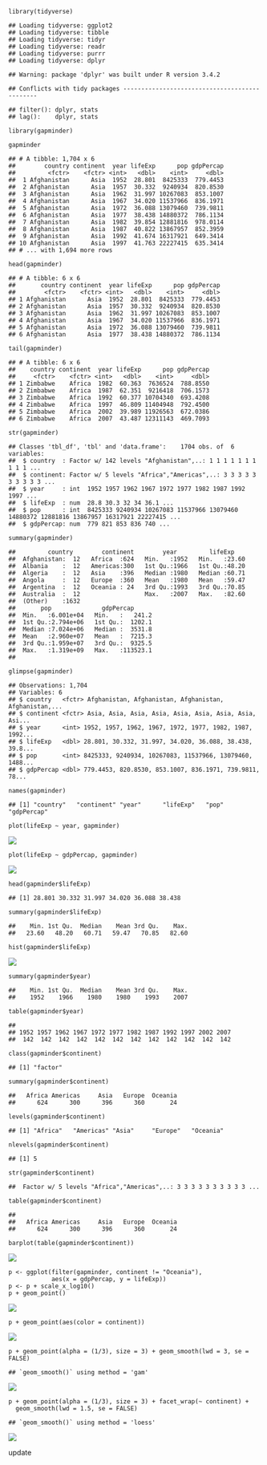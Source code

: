     library(tidyverse)

    ## Loading tidyverse: ggplot2
    ## Loading tidyverse: tibble
    ## Loading tidyverse: tidyr
    ## Loading tidyverse: readr
    ## Loading tidyverse: purrr
    ## Loading tidyverse: dplyr

    ## Warning: package 'dplyr' was built under R version 3.4.2

    ## Conflicts with tidy packages ----------------------------------------------

    ## filter(): dplyr, stats
    ## lag():    dplyr, stats

    library(gapminder)

    gapminder

    ## # A tibble: 1,704 x 6
    ##        country continent  year lifeExp      pop gdpPercap
    ##         <fctr>    <fctr> <int>   <dbl>    <int>     <dbl>
    ##  1 Afghanistan      Asia  1952  28.801  8425333  779.4453
    ##  2 Afghanistan      Asia  1957  30.332  9240934  820.8530
    ##  3 Afghanistan      Asia  1962  31.997 10267083  853.1007
    ##  4 Afghanistan      Asia  1967  34.020 11537966  836.1971
    ##  5 Afghanistan      Asia  1972  36.088 13079460  739.9811
    ##  6 Afghanistan      Asia  1977  38.438 14880372  786.1134
    ##  7 Afghanistan      Asia  1982  39.854 12881816  978.0114
    ##  8 Afghanistan      Asia  1987  40.822 13867957  852.3959
    ##  9 Afghanistan      Asia  1992  41.674 16317921  649.3414
    ## 10 Afghanistan      Asia  1997  41.763 22227415  635.3414
    ## # ... with 1,694 more rows

    head(gapminder)

    ## # A tibble: 6 x 6
    ##       country continent  year lifeExp      pop gdpPercap
    ##        <fctr>    <fctr> <int>   <dbl>    <int>     <dbl>
    ## 1 Afghanistan      Asia  1952  28.801  8425333  779.4453
    ## 2 Afghanistan      Asia  1957  30.332  9240934  820.8530
    ## 3 Afghanistan      Asia  1962  31.997 10267083  853.1007
    ## 4 Afghanistan      Asia  1967  34.020 11537966  836.1971
    ## 5 Afghanistan      Asia  1972  36.088 13079460  739.9811
    ## 6 Afghanistan      Asia  1977  38.438 14880372  786.1134

    tail(gapminder)

    ## # A tibble: 6 x 6
    ##    country continent  year lifeExp      pop gdpPercap
    ##     <fctr>    <fctr> <int>   <dbl>    <int>     <dbl>
    ## 1 Zimbabwe    Africa  1982  60.363  7636524  788.8550
    ## 2 Zimbabwe    Africa  1987  62.351  9216418  706.1573
    ## 3 Zimbabwe    Africa  1992  60.377 10704340  693.4208
    ## 4 Zimbabwe    Africa  1997  46.809 11404948  792.4500
    ## 5 Zimbabwe    Africa  2002  39.989 11926563  672.0386
    ## 6 Zimbabwe    Africa  2007  43.487 12311143  469.7093

    str(gapminder)

    ## Classes 'tbl_df', 'tbl' and 'data.frame':    1704 obs. of  6 variables:
    ##  $ country  : Factor w/ 142 levels "Afghanistan",..: 1 1 1 1 1 1 1 1 1 1 ...
    ##  $ continent: Factor w/ 5 levels "Africa","Americas",..: 3 3 3 3 3 3 3 3 3 3 ...
    ##  $ year     : int  1952 1957 1962 1967 1972 1977 1982 1987 1992 1997 ...
    ##  $ lifeExp  : num  28.8 30.3 32 34 36.1 ...
    ##  $ pop      : int  8425333 9240934 10267083 11537966 13079460 14880372 12881816 13867957 16317921 22227415 ...
    ##  $ gdpPercap: num  779 821 853 836 740 ...

    summary(gapminder)

    ##         country        continent        year         lifeExp     
    ##  Afghanistan:  12   Africa  :624   Min.   :1952   Min.   :23.60  
    ##  Albania    :  12   Americas:300   1st Qu.:1966   1st Qu.:48.20  
    ##  Algeria    :  12   Asia    :396   Median :1980   Median :60.71  
    ##  Angola     :  12   Europe  :360   Mean   :1980   Mean   :59.47  
    ##  Argentina  :  12   Oceania : 24   3rd Qu.:1993   3rd Qu.:70.85  
    ##  Australia  :  12                  Max.   :2007   Max.   :82.60  
    ##  (Other)    :1632                                                
    ##       pop              gdpPercap       
    ##  Min.   :6.001e+04   Min.   :   241.2  
    ##  1st Qu.:2.794e+06   1st Qu.:  1202.1  
    ##  Median :7.024e+06   Median :  3531.8  
    ##  Mean   :2.960e+07   Mean   :  7215.3  
    ##  3rd Qu.:1.959e+07   3rd Qu.:  9325.5  
    ##  Max.   :1.319e+09   Max.   :113523.1  
    ## 

    glimpse(gapminder)

    ## Observations: 1,704
    ## Variables: 6
    ## $ country   <fctr> Afghanistan, Afghanistan, Afghanistan, Afghanistan,...
    ## $ continent <fctr> Asia, Asia, Asia, Asia, Asia, Asia, Asia, Asia, Asi...
    ## $ year      <int> 1952, 1957, 1962, 1967, 1972, 1977, 1982, 1987, 1992...
    ## $ lifeExp   <dbl> 28.801, 30.332, 31.997, 34.020, 36.088, 38.438, 39.8...
    ## $ pop       <int> 8425333, 9240934, 10267083, 11537966, 13079460, 1488...
    ## $ gdpPercap <dbl> 779.4453, 820.8530, 853.1007, 836.1971, 739.9811, 78...

    names(gapminder)

    ## [1] "country"   "continent" "year"      "lifeExp"   "pop"       "gdpPercap"

    plot(lifeExp ~ year, gapminder)

![](hw01_gapminder_files/figure-markdown_strict/unnamed-chunk-10-1.png)

    plot(lifeExp ~ gdpPercap, gapminder)

![](hw01_gapminder_files/figure-markdown_strict/unnamed-chunk-11-1.png)

    head(gapminder$lifeExp)

    ## [1] 28.801 30.332 31.997 34.020 36.088 38.438

    summary(gapminder$lifeExp)

    ##    Min. 1st Qu.  Median    Mean 3rd Qu.    Max. 
    ##   23.60   48.20   60.71   59.47   70.85   82.60

    hist(gapminder$lifeExp)

![](hw01_gapminder_files/figure-markdown_strict/unnamed-chunk-14-1.png)

    summary(gapminder$year)

    ##    Min. 1st Qu.  Median    Mean 3rd Qu.    Max. 
    ##    1952    1966    1980    1980    1993    2007

    table(gapminder$year)

    ## 
    ## 1952 1957 1962 1967 1972 1977 1982 1987 1992 1997 2002 2007 
    ##  142  142  142  142  142  142  142  142  142  142  142  142

    class(gapminder$continent)

    ## [1] "factor"

    summary(gapminder$continent)

    ##   Africa Americas     Asia   Europe  Oceania 
    ##      624      300      396      360       24

    levels(gapminder$continent)

    ## [1] "Africa"   "Americas" "Asia"     "Europe"   "Oceania"

    nlevels(gapminder$continent)

    ## [1] 5

    str(gapminder$continent)

    ##  Factor w/ 5 levels "Africa","Americas",..: 3 3 3 3 3 3 3 3 3 3 ...

    table(gapminder$continent)

    ## 
    ##   Africa Americas     Asia   Europe  Oceania 
    ##      624      300      396      360       24

    barplot(table(gapminder$continent))

![](hw01_gapminder_files/figure-markdown_strict/unnamed-chunk-23-1.png)

    p <- ggplot(filter(gapminder, continent != "Oceania"),
                aes(x = gdpPercap, y = lifeExp))
    p <- p + scale_x_log10() 
    p + geom_point() 

![](hw01_gapminder_files/figure-markdown_strict/unnamed-chunk-24-1.png)

    p + geom_point(aes(color = continent)) 

![](hw01_gapminder_files/figure-markdown_strict/unnamed-chunk-24-2.png)

    p + geom_point(alpha = (1/3), size = 3) + geom_smooth(lwd = 3, se = FALSE)

    ## `geom_smooth()` using method = 'gam'

![](hw01_gapminder_files/figure-markdown_strict/unnamed-chunk-24-3.png)

    p + geom_point(alpha = (1/3), size = 3) + facet_wrap(~ continent) +
      geom_smooth(lwd = 1.5, se = FALSE)

    ## `geom_smooth()` using method = 'loess'

![](hw01_gapminder_files/figure-markdown_strict/unnamed-chunk-24-4.png)

update
